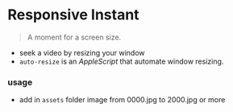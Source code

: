 # Responsive Instant
> A moment for a screen size.

- seek a video by resizing your window
- `auto-resize` is an _AppleScript_ that automate window resizing.

### usage
- add in `assets` folder image from 0000.jpg to 2000.jpg or more